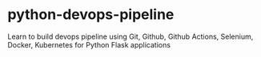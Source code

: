 # python-devops-pipeline
Learn to build devops pipeline using Git, Github, Github Actions, Selenium, Docker, Kubernetes for Python Flask applications
